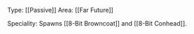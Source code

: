 Type: [[Passive]]
Area: [[Far Future]]

Speciality: Spawns [[8-Bit Browncoat]] and [[8-Bit Conhead]].